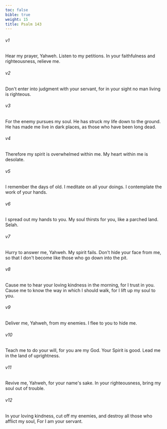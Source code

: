 ```yaml
---
toc: false
bible: true
weight: 15
title: Psalm 143
---
```




###### v1 
Hear my prayer, Yahweh. Listen to my petitions. In your faithfulness and righteousness, relieve me. 

###### v2 
Don't enter into judgment with your servant, for in your sight no man living is righteous. 

###### v3 
For the enemy pursues my soul. He has struck my life down to the ground. He has made me live in dark places, as those who have been long dead. 

###### v4 
Therefore my spirit is overwhelmed within me. My heart within me is desolate. 

###### v5 
I remember the days of old. I meditate on all your doings. I contemplate the work of your hands. 

###### v6 
I spread out my hands to you. My soul thirsts for you, like a parched land. Selah. 

###### v7 
Hurry to answer me, Yahweh. My spirit fails. Don't hide your face from me, so that I don't become like those who go down into the pit. 

###### v8 
Cause me to hear your loving kindness in the morning, for I trust in you. Cause me to know the way in which I should walk, for I lift up my soul to you. 

###### v9 
Deliver me, Yahweh, from my enemies. I flee to you to hide me. 

###### v10 
Teach me to do your will, for you are my God. Your Spirit is good. Lead me in the land of uprightness. 

###### v11 
Revive me, Yahweh, for your name's sake. In your righteousness, bring my soul out of trouble. 

###### v12 
In your loving kindness, cut off my enemies, and destroy all those who afflict my soul, For I am your servant.
